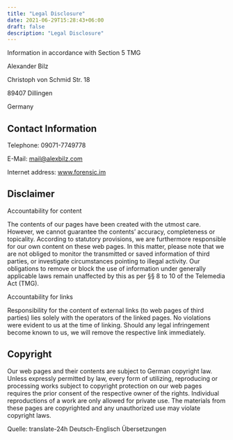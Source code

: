 ```yaml
---
title: "Legal Disclosure"
date: 2021-06-29T15:28:43+06:00
draft: false
description: "Legal Disclosure"
---
```


Information in accordance with Section 5 TMG

Alexander Bilz

Christoph von Schmid Str. 18

89407 Dillingen

Germany


## Contact Information
Telephone: 09071-7749778

E-Mail: mail@alexbilz.com

Internet address: www.forensic.im


## Disclaimer
Accountability for content

The contents of our pages have been created with the utmost care. However, we cannot guarantee the contents’ accuracy, completeness or topicality. According to statutory provisions, we are furthermore responsible for our own content on these web pages. In this matter, please note that we are not obliged to monitor the transmitted or saved information of third parties, or investigate circumstances pointing to illegal activity. Our obligations to remove or block the use of information under generally applicable laws remain unaffected by this as per §§ 8 to 10 of the Telemedia Act (TMG).

Accountability for links

Responsibility for the content of external links (to web pages of third parties) lies solely with the operators of the linked pages. No violations were evident to us at the time of linking. Should any legal infringement become known to us, we will remove the respective link immediately.

## Copyright
Our web pages and their contents are subject to German copyright law. Unless expressly permitted by law, every form of utilizing, reproducing or processing works subject to copyright protection on our web pages requires the prior consent of the respective owner of the rights. Individual reproductions of a work are only allowed for private use. The materials from these pages are copyrighted and any unauthorized use may violate copyright laws.

Quelle: translate-24h Deutsch-Englisch Übersetzungen